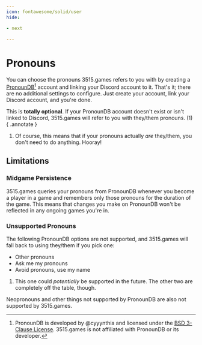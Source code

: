 ```yaml
---
icon: fontawesome/solid/user
hide:

- next

---
```


# Pronouns

You can choose the pronouns 3515.games refers to you with by creating a [PronounDB](https://pronoundb.org)[^1] account
and linking your Discord account to it. That's it; there are no additional settings to configure. Just create your
account, link your Discord account, and you're done.

This is **totally optional**. If your PronounDB account doesn't exist or isn't linked to Discord, 3515.games will
refer to you with they/them pronouns. (1)
{ .annotate }

1. Of course, this means that if your pronouns actually *are* they/them, you don't need to do anything. Hooray!

## Limitations

### Midgame Persistence

3515.games queries your pronouns from PronounDB whenever you become a player in a game and remembers only those pronouns
for the duration of the game. This means that changes you make on PronounDB won't be reflected in any ongoing games
you're in.

### Unsupported Pronouns

<div class="annotate" markdown>

The following PronounDB options are not supported, and 3515.games will fall back to using they/them if you pick one:

- Other pronouns
- Ask me my pronouns
- Avoid pronouns, use my name

</div>

1. This one could *potentially* be supported in the future. The other two are completely off the table, though.

Neopronouns and other things not supported by PronounDB are also not supported by 3515.games.

[^1]: PronounDB is developed by @cyyynthia and licensed under
the [BSD 3-Clause License](https://github.com/cyyynthia/pronoundb.org/blob/mistress/LICENSE). 3515.games is not
affiliated with PronounDB or its developer.